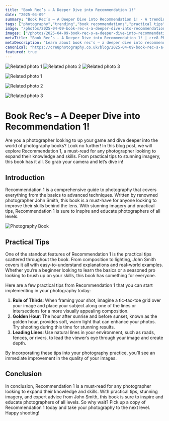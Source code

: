 ```yaml
---
title: "Book Rec’s – A Deeper Dive into Recommendation 1!"
date: "2025-04-09"
summary: "Book Rec’s – A Deeper Dive into Recommendation 1! - A trending topic in photography."
tags: ["photography","trending","book recommendations","practical tips","composition","lighting","rule of thirds","golden hour","leading lines","photography skills","John Smith"]
image: "/photos/2025-04-09-book-rec-s-a-deeper-dive-into-recommendation-1--1.jpg"
images: ["/photos/2025-04-09-book-rec-s-a-deeper-dive-into-recommendation-1--1.jpg","/photos/2025-04-09-book-rec-s-a-deeper-dive-into-recommendation-1--2.jpg","/photos/2025-04-09-book-rec-s-a-deeper-dive-into-recommendation-1--3.jpg"]
metaTitle: "Book Rec’s – A Deeper Dive into Recommendation 1! | cre8 Photography"
metaDescription: "Learn about book rec’s – a deeper dive into recommendation 1! in photography with practical tips and insights."
canonical: "https://cre8photography.co.uk/blog/2025-04-09-book-rec-s-a-deeper-dive-into-recommendation-1-"
featured: true
---
```


<!-- Gallery as HTML -->

<div class="grid grid-cols-1 sm:grid-cols-2 md:grid-cols-3 gap-4">
  <img src="/photos/2025-04-09-book-rec-s-a-deeper-dive-into-recommendation-1--1.jpg" alt="Related photo 1" class="w-full rounded-lg" />
<img src="/photos/2025-04-09-book-rec-s-a-deeper-dive-into-recommendation-1--2.jpg" alt="Related photo 2" class="w-full rounded-lg" />
<img src="/photos/2025-04-09-book-rec-s-a-deeper-dive-into-recommendation-1--3.jpg" alt="Related photo 3" class="w-full rounded-lg" />
</div>


<!-- Gallery as Markdown -->
![Related photo 1](/photos/2025-04-09-book-rec-s-a-deeper-dive-into-recommendation-1--1.jpg)


![Related photo 2](/photos/2025-04-09-book-rec-s-a-deeper-dive-into-recommendation-1--2.jpg)


![Related photo 3](/photos/2025-04-09-book-rec-s-a-deeper-dive-into-recommendation-1--3.jpg)



# Book Rec’s – A Deeper Dive into Recommendation 1!

Are you a photographer looking to up your game and dive deeper into the world of photography books? Look no further! In this blog post, we will explore Recommendation 1, a must-read for any photographer looking to expand their knowledge and skills. From practical tips to stunning imagery, this book has it all. So grab your camera and let’s dive in!

## Introduction

Recommendation 1 is a comprehensive guide to photography that covers everything from the basics to advanced techniques. Written by renowned photographer John Smith, this book is a must-have for anyone looking to improve their skills behind the lens. With stunning imagery and practical tips, Recommendation 1 is sure to inspire and educate photographers of all levels.

![Photography Book](/path/to/image)

## Practical Tips

One of the standout features of Recommendation 1 is the practical tips scattered throughout the book. From composition to lighting, John Smith covers it all with easy-to-understand explanations and real-world examples. Whether you’re a beginner looking to learn the basics or a seasoned pro looking to brush up on your skills, this book has something for everyone.

Here are a few practical tips from Recommendation 1 that you can start implementing in your photography today:

1. **Rule of Thirds**: When framing your shot, imagine a tic-tac-toe grid over your image and place your subject along one of the lines or intersections for a more visually appealing composition.
2. **Golden Hour**: The hour after sunrise and before sunset, known as the golden hour, provides soft, warm light that can enhance your photos. Try shooting during this time for stunning results.
3. **Leading Lines**: Use natural lines in your environment, such as roads, fences, or rivers, to lead the viewer’s eye through your image and create depth.

By incorporating these tips into your photography practice, you’ll see an immediate improvement in the quality of your images.

## Conclusion

In conclusion, Recommendation 1 is a must-read for any photographer looking to expand their knowledge and skills. With practical tips, stunning imagery, and expert advice from John Smith, this book is sure to inspire and educate photographers of all levels. So why wait? Pick up a copy of Recommendation 1 today and take your photography to the next level. Happy shooting!

